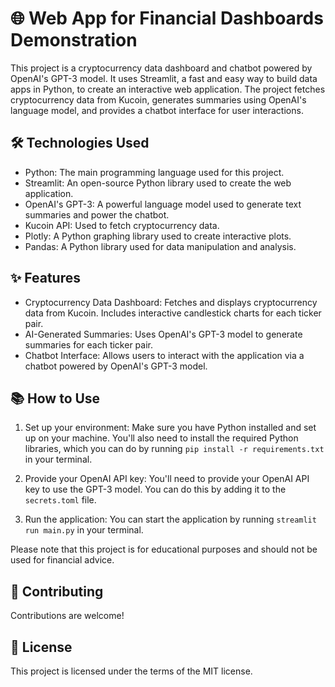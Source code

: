 # 🌐 Web App for Financial Dashboards Demonstration

This project is a cryptocurrency data dashboard and chatbot powered by OpenAI's GPT-3 model. It uses Streamlit, a fast and easy way to build data apps in Python, to create an interactive web application. The project fetches cryptocurrency data from Kucoin, generates summaries using OpenAI's language model, and provides a chatbot interface for user interactions.

## 🛠️ Technologies Used

- Python: The main programming language used for this project.
- Streamlit: An open-source Python library used to create the web application.
- OpenAI's GPT-3: A powerful language model used to generate text summaries and power the chatbot.
- Kucoin API: Used to fetch cryptocurrency data.
- Plotly: A Python graphing library used to create interactive plots.
- Pandas: A Python library used for data manipulation and analysis.

## ✨ Features

- Cryptocurrency Data Dashboard: Fetches and displays cryptocurrency data from Kucoin. Includes interactive candlestick charts for each ticker pair.
- AI-Generated Summaries: Uses OpenAI's GPT-3 model to generate summaries for each ticker pair.
- Chatbot Interface: Allows users to interact with the application via a chatbot powered by OpenAI's GPT-3 model.

## 📚 How to Use

1. Set up your environment: Make sure you have Python installed and set up on your machine. You'll also need to install the required Python libraries, which you can do by running `pip install -r requirements.txt` in your terminal.

2. Provide your OpenAI API key: You'll need to provide your OpenAI API key to use the GPT-3 model. You can do this by adding it to the `secrets.toml` file.

3. Run the application: You can start the application by running `streamlit run main.py` in your terminal.

Please note that this project is for educational purposes and should not be used for financial advice.

## 🤝 Contributing

Contributions are welcome!

## 📝 License

This project is licensed under the terms of the MIT license.
